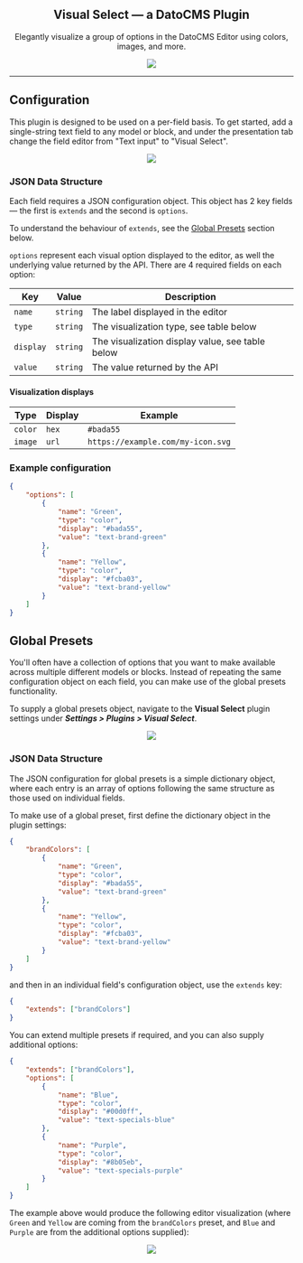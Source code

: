 <h2 align="center">Visual Select — a DatoCMS Plugin</h2>
<div align="center">
	<p>Elegantly visualize a group of options in the DatoCMS Editor using colors, images, and more.</p>
</div>

<p align="center">
	<img src="https://user-images.githubusercontent.com/56568247/155078720-2736183f-424f-4fa2-a049-c8050566e335.jpg"/>
</p>

---

## Configuration
This plugin is designed to be used on a per-field basis. To get started, add a single-string text field to any model or block, and under the presentation tab change the field editor from "Text input" to "Visual Select".

<p align="center">
	<img src="https://user-images.githubusercontent.com/56568247/155075251-dca1b09a-afa3-4293-ba49-aadc41702206.png"/>
</p>

### JSON Data Structure

Each field requires a JSON configuration object. This object has 2 key fields — the first is `extends` and the second is `options`.

To understand the behaviour of `extends`, see the [Global Presets](#global-presets) section below.

`options` represent each visual option displayed to the editor, as well the underlying value returned by the API. There are 4 required fields on each option:

| Key | Value | Description |
| --- | --- | --- |
| `name` | `string` | The label displayed in the editor |
| `type` | `string` | The visualization type, see table below |
| `display` | `string` | The visualization display value, see table below |
| `value` | `string` | The value returned by the API |

#### Visualization displays

| Type | Display | Example |
| --- | --- | --- |
| `color` | `hex` | `#bada55` |
| `image` | `url` | `https://example.com/my-icon.svg` |

### Example configuration

```json
{
	"options": [
		{
			"name": "Green",
			"type": "color",
			"display": "#bada55",
			"value": "text-brand-green"
		},
		{
			"name": "Yellow",
			"type": "color",
			"display": "#fcba03",
			"value": "text-brand-yellow"
		}
	]
}
```

## Global Presets

You'll often have a collection of options that you want to make available across multiple different models or blocks. Instead of repeating the same configuration object on each field, you can make use of the global presets functionality.

To supply a global presets object, navigate to the **Visual Select** plugin settings under **_Settings > Plugins > Visual Select_**.

<p align="center">
	<img src="https://user-images.githubusercontent.com/56568247/155076764-d671a857-eab4-4d9b-a0f7-818e17e1f96f.jpg"/>
</p>

### JSON Data Structure

The JSON configuration for global presets is a simple dictionary object, where each entry is an array of options following the same structure as those used on individual fields.

To make use of a global preset, first define the dictionary object in the plugin settings:

```json
{
	"brandColors": [
		{
			"name": "Green",
			"type": "color",
			"display": "#bada55",
			"value": "text-brand-green"
		},
		{
			"name": "Yellow",
			"type": "color",
			"display": "#fcba03",
			"value": "text-brand-yellow"
		}
	]
}
```

and then in an individual field's configuration object, use the `extends` key:

```json
{
    "extends": ["brandColors"]
}
```

You can extend multiple presets if required, and you can also supply additional options:

```json
{
	"extends": ["brandColors"],
	"options": [
		{
			"name": "Blue",
			"type": "color",
			"display": "#00d0ff",
			"value": "text-specials-blue"
		},
		{
			"name": "Purple",
			"type": "color",
			"display": "#8b05eb",
			"value": "text-specials-purple"
		}
	]
}
```

The example above would produce the following editor visualization (where `Green` and `Yellow` are coming from the `brandColors` preset, and `Blue` and `Purple` are from the additional options supplied):

<p align="center">
	<img src="https://user-images.githubusercontent.com/56568247/155077897-e11efc86-31bc-47a4-8233-3a60b1d74a3e.jpg"/>
</p>
